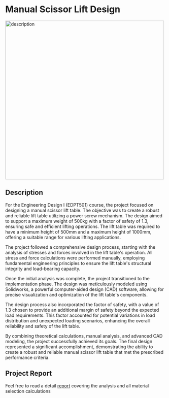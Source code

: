 # Manual Scissor Lift Design
<img src="Manual Scissor Lift Model.gif" alt="description" width="500"/>

## Description
For the Engineering Design I (EDPT501) course, the project focused on designing a manual scissor lift table. The objective was to create a robust and reliable lift table utilizing a power screw mechanism. The design aimed to support a maximum weight of 500kg with a factor of safety of 1.3, ensuring safe and efficient lifting operations. The lift table was required to have a minimum height of 500mm and a maximum height of 1000mm, offering a suitable range for various lifting applications.

The project followed a comprehensive design process, starting with the analysis of stresses and forces involved in the lift table's operation. All stress and force calculations were performed manually, employing fundamental engineering principles to ensure the lift table's structural integrity and load-bearing capacity.

Once the initial analysis was complete, the project transitioned to the implementation phase. The design was meticulously modeled using Solidworks, a powerful computer-aided design (CAD) software, allowing for precise visualization and optimization of the lift table's components.

The design process also incorporated the factor of safety, with a value of 1.3 chosen to provide an additional margin of safety beyond the expected load requirements. This factor accounted for potential variations in load distribution and unexpected loading scenarios, enhancing the overall reliability and safety of the lift table.

By combining theoretical calculations, manual analysis, and advanced CAD modeling, the project successfully achieved its goals. The final design represented a significant accomplishment, demonstrating the ability to create a robust and reliable manual scissor lift table that met the prescribed performance criteria.

## Project Report
Feel free to read a detail [report](Report.pdf) covering the analysis and all material selection calculations